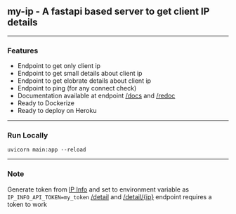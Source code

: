 ## my-ip - A fastapi based server to get client IP details

* * *

### Features

- Endpoint to get only client ip
- Endpoint to get small details about client ip
- Endpoint to get elobrate details about client ip
- Endpoint to ping (for any connect check)
- Documentation available at endpoint <ins>/docs</ins> and <ins>/redoc</ins>
- Ready to Dockerize
- Ready to deploy on Heroku

* * *

### Run Locally

```
uvicorn main:app --reload
```

* * *

### Note

Generate token from [IP Info](https://ipinfo.io/) and set to environment variable as `IP_INFO_API_TOKEN=my_token`
<ins>/detail</ins> and <ins>/detail/{ip}</ins> endpoint requires a token to work